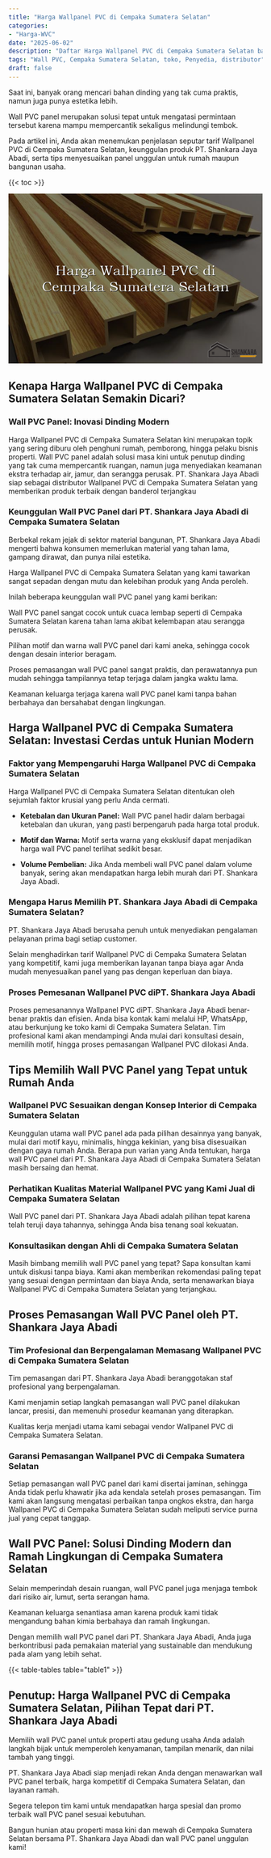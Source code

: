 ```yaml
---
title: "Harga Wallpanel PVC di Cempaka Sumatera Selatan"
categories: 
- "Harga-WVC"
date: "2025-06-02"
description: "Daftar Harga Wallpanel PVC di Cempaka Sumatera Selatan bagi rumah, office, serta gerai. Panel berkualitas, beragam motif, warna menarik, beserta servis pemasangan dikerjakan oleh teknisi ahli dan jaminan resmi!|Layanan penjualan Wallpanel PVC di Cempaka Sumatera Selatan untuk kebutuhan hunian, perkantoran, atau gerai, beserta panel berkualitas dan penempatan oleh teknisi profesional dan kepastian resmi.|Solusi Wallpanel PVC di Cempaka Sumatera Selatan yang andal bagi tempat tinggal, kantor, dan gerai, bersama material berkualitas dan penempatan dikerjakan oleh tim profesional dan garansi resmi.|Penjualan Wallpanel PVC di Cempaka Sumatera Selatan bagi hunian, kantor, serta toko, dengan panel terbaik dan penempatan dikerjakan oleh teknisi berpengalaman, lengkap dengan jaminan resmi.}"
tags: "Wall PVC, Cempaka Sumatera Selatan, toko, Penyedia, distributor"
draft: false
---
```


Saat ini, banyak orang mencari bahan dinding yang tak cuma praktis, namun juga punya estetika lebih.

Wall PVC panel merupakan solusi tepat untuk mengatasi permintaan tersebut karena mampu mempercantik sekaligus melindungi tembok.

Pada artikel ini, Anda akan menemukan penjelasan seputar tarif Wallpanel PVC di Cempaka Sumatera Selatan, keunggulan produk PT. Shankara Jaya Abadi, serta tips menyesuaikan panel unggulan untuk rumah maupun bangunan usaha.

{{< toc >}}

![Harga Wallpanel PVC di Cempaka Sumatera Selatan](/images/Harga-WVC/Harga-Wallpanel-PVC-di-Cempaka-Sumatera-Selatan.png)


## Kenapa Harga Wallpanel PVC di Cempaka Sumatera Selatan Semakin Dicari?

### Wall PVC Panel: Inovasi Dinding Modern

Harga Wallpanel PVC di Cempaka Sumatera Selatan kini merupakan topik yang sering diburu oleh penghuni rumah, pemborong, hingga pelaku bisnis properti. Wall PVC panel adalah solusi masa kini untuk penutup dinding yang tak cuma mempercantik ruangan, namun juga menyediakan keamanan ekstra terhadap air, jamur, dan serangga perusak. PT. Shankara Jaya Abadi siap sebagai distributor Wallpanel PVC di Cempaka Sumatera Selatan yang memberikan produk terbaik dengan banderol terjangkau

### Keunggulan Wall PVC Panel dari PT. Shankara Jaya Abadi di Cempaka Sumatera Selatan

Berbekal rekam jejak di sektor material bangunan, PT. Shankara Jaya Abadi mengerti bahwa konsumen memerlukan material yang tahan lama, gampang dirawat, dan punya nilai estetika.

Harga Wallpanel PVC di Cempaka Sumatera Selatan yang kami tawarkan sangat sepadan dengan mutu dan kelebihan produk yang Anda peroleh.

Inilah beberapa keunggulan wall PVC panel yang kami berikan:

Wall PVC panel sangat cocok untuk cuaca lembap seperti di Cempaka Sumatera Selatan karena tahan lama akibat kelembapan atau serangga perusak.

Pilihan motif dan warna wall PVC panel dari kami aneka, sehingga cocok dengan desain interior beragam.

Proses pemasangan wall PVC panel sangat praktis, dan perawatannya pun mudah sehingga tampilannya tetap terjaga dalam jangka waktu lama.

Keamanan keluarga terjaga karena wall PVC panel kami tanpa bahan berbahaya dan bersahabat dengan lingkungan.

## Harga Wallpanel PVC di Cempaka Sumatera Selatan: Investasi Cerdas untuk Hunian Modern

### Faktor yang Mempengaruhi Harga Wallpanel PVC di Cempaka Sumatera Selatan

Harga Wallpanel PVC di Cempaka Sumatera Selatan ditentukan oleh sejumlah faktor krusial yang perlu Anda cermati.

- **Ketebalan dan Ukuran Panel:** Wall PVC panel hadir dalam berbagai ketebalan dan ukuran, yang pasti berpengaruh pada harga total produk.

- **Motif dan Warna:** Motif serta warna yang eksklusif dapat menjadikan harga wall PVC panel terlihat sedikit besar.

- **Volume Pembelian:** Jika Anda membeli wall PVC panel dalam volume banyak, sering akan mendapatkan harga lebih murah dari PT. Shankara Jaya Abadi.

### Mengapa Harus Memilih PT. Shankara Jaya Abadi di Cempaka Sumatera Selatan?

PT. Shankara Jaya Abadi berusaha penuh untuk menyediakan pengalaman pelayanan prima bagi setiap customer.

Selain menghadirkan tarif Wallpanel PVC di Cempaka Sumatera Selatan yang kompetitif, kami juga memberikan layanan tanpa biaya agar Anda mudah menyesuaikan panel yang pas dengan keperluan dan biaya.

### Proses Pemesanan Wallpanel PVC diPT. Shankara Jaya Abadi

Proses pemesanannya Wallpanel PVC diPT. Shankara Jaya Abadi benar-benar praktis dan efisien. Anda bisa kontak kami melalui HP, WhatsApp, atau berkunjung ke toko kami di Cempaka Sumatera Selatan. Tim profesional kami akan mendampingi Anda mulai dari konsultasi desain, memilih motif, hingga proses pemasangan Wallpanel PVC dilokasi Anda.

## Tips Memilih Wall PVC Panel yang Tepat untuk Rumah Anda

### Wallpanel PVC Sesuaikan dengan Konsep Interior di Cempaka Sumatera Selatan

Keunggulan utama wall PVC panel ada pada pilihan desainnya yang banyak, mulai dari motif kayu, minimalis, hingga kekinian, yang bisa disesuaikan dengan gaya rumah Anda. Berapa pun varian yang Anda tentukan, harga wall PVC panel dari PT. Shankara Jaya Abadi di Cempaka Sumatera Selatan masih bersaing dan hemat.

### Perhatikan Kualitas Material Wallpanel PVC yang Kami Jual di Cempaka Sumatera Selatan

Wall PVC panel dari PT. Shankara Jaya Abadi adalah pilihan tepat karena telah teruji daya tahannya, sehingga Anda bisa tenang soal kekuatan.

### Konsultasikan dengan Ahli di Cempaka Sumatera Selatan

Masih bimbang memilih wall PVC panel yang tepat? Sapa konsultan kami untuk diskusi tanpa biaya. Kami akan memberikan rekomendasi paling tepat yang sesuai dengan permintaan dan biaya Anda, serta menawarkan biaya Wallpanel PVC di Cempaka Sumatera Selatan yang terjangkau.

## Proses Pemasangan Wall PVC Panel oleh PT. Shankara Jaya Abadi

### Tim Profesional dan Berpengalaman Memasang Wallpanel PVC di Cempaka Sumatera Selatan

Tim pemasangan dari PT. Shankara Jaya Abadi beranggotakan staf profesional yang berpengalaman.

Kami menjamin setiap langkah pemasangan wall PVC panel dilakukan lancar, presisi, dan memenuhi prosedur keamanan yang diterapkan.

Kualitas kerja menjadi utama kami sebagai vendor Wallpanel PVC di Cempaka Sumatera Selatan.

### Garansi Pemasangan Wallpanel PVC di Cempaka Sumatera Selatan

Setiap pemasangan wall PVC panel dari kami disertai jaminan, sehingga Anda tidak perlu khawatir jika ada kendala setelah proses pemasangan. Tim kami akan langsung mengatasi perbaikan tanpa ongkos ekstra, dan harga Wallpanel PVC di Cempaka Sumatera Selatan sudah meliputi service purna jual yang cepat tanggap.

## Wall PVC Panel: Solusi Dinding Modern dan Ramah Lingkungan di Cempaka Sumatera Selatan

Selain memperindah desain ruangan, wall PVC panel juga menjaga tembok dari risiko air, lumut, serta serangan hama.

Keamanan keluarga senantiasa aman karena produk kami tidak mengandung bahan kimia berbahaya dan ramah lingkungan.

Dengan memilih wall PVC panel dari PT. Shankara Jaya Abadi, Anda juga berkontribusi pada pemakaian material yang sustainable dan mendukung pada alam yang lebih sehat.

{{< table-tables table="table1" >}}

## Penutup: Harga Wallpanel PVC di Cempaka Sumatera Selatan, Pilihan Tepat dari PT. Shankara Jaya Abadi

Memilih wall PVC panel untuk properti atau gedung usaha Anda adalah langkah bijak untuk memperoleh kenyamanan, tampilan menarik, dan nilai tambah yang tinggi.

PT. Shankara Jaya Abadi siap menjadi rekan Anda dengan menawarkan wall PVC panel terbaik, harga kompetitif di Cempaka Sumatera Selatan, dan layanan ramah.

Segera telepon tim kami untuk mendapatkan harga spesial dan promo terbaik wall PVC panel sesuai kebutuhan.

Bangun hunian atau properti masa kini dan mewah di Cempaka Sumatera Selatan bersama PT. Shankara Jaya Abadi dan wall PVC panel unggulan kami!